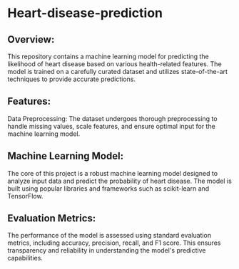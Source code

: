 # Heart-disease-prediction

<h2>Overview:</h2>
This repository contains a machine learning model for predicting the likelihood of heart disease based on various health-related features. The model is trained on a carefully curated dataset and utilizes state-of-the-art techniques to provide accurate predictions.

<h2>Features:</h2>
Data Preprocessing: The dataset undergoes thorough preprocessing to handle missing values, scale features, and ensure optimal input for the machine learning model.

<h2>Machine Learning Model:</h2>
The core of this project is a robust machine learning model designed to analyze input data and predict the probability of heart disease. The model is built using popular libraries and frameworks such as scikit-learn and TensorFlow.

<h2>Evaluation Metrics:</h2>
The performance of the model is assessed using standard evaluation metrics, including accuracy, precision, recall, and F1 score. This ensures transparency and reliability in understanding the model's predictive capabilities.
